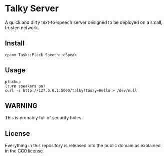 Talky Server
============

A quick and dirty text-to-speech server designed to be deployed on a small,
trusted network.

Install
-------

    cpanm Task::Plack Speech::eSpeak

Usage
-----

    plackup
    (turn speakers on)
    curl -s http://127.0.0.1:5000/talky?tosay=Hello > /dev/null

WARNING
-------

This is probably full of security holes.

License
-------

Everything in this repository is released into the public domain as explained
in the [CC0 license]( https://creativecommons.org/publicdomain/zero/1.0/ ).


